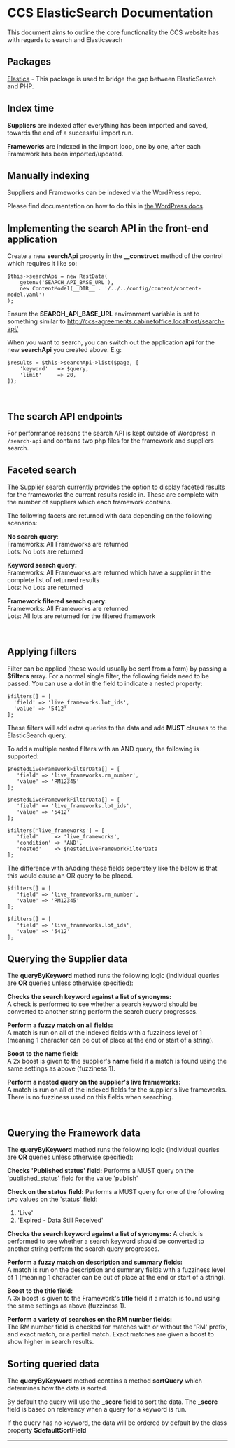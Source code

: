 # CCS ElasticSearch Documentation

This document aims to outline the core functionality the CCS website has with regards to search and Elasticseach

## Packages

[Elastica](https://github.com/ruflin/Elastica) - This package is used to bridge the gap between ElasticSearch and PHP.



## Index time

**Suppliers** are indexed after everything has been imported and saved, towards the end of a successful import run.

**Frameworks** are indexed in the import loop, one by one, after each Framework has been imported/updated.



## Manually indexing

Suppliers and Frameworks can be indexed via the WordPress repo.

Please find documentation on how to do this in [the WordPress docs](https://github.com/Crown-Commercial-Service/ccs-wordpress/blob/master/docs/ELASTICSEARCH.md).

## Implementing the search API in the front-end application

Create a new **searchApi** property in the **__construct** method of the control which requires it like so:

```
$this->searchApi = new RestData(
    getenv('SEARCH_API_BASE_URL'),
    new ContentModel(__DIR__ . '/../../config/content/content-model.yaml')
);
```

Ensure the **SEARCH_API_BASE_URL** environment variable is set to something similar to http://ccs-agreements.cabinetoffice.localhost/search-api/

When you want to search, you can switch out the application **api** for the new **searchApi** you created above. E.g:

```
$results = $this->searchApi->list($page, [
    'keyword'   => $query,
    'limit'     => 20,
]);
```

﻿

## The search API endpoints

For performance reasons the search API is kept outside of Wordpress in `/search-api` and contains two php files for the framework and suppliers search. 



## Faceted search

The Supplier search currently provides the option to display faceted results for the frameworks the current results reside in. These are complete with the number of suppliers which each framework contains.

The following facets are returned with data depending on the following scenarios:

**No search query**:  
Frameworks: All Frameworks are returned  
Lots: No Lots are returned  

**Keyword search query:**  
Frameworks: All Frameworks are returned which have a supplier in the complete list of returned results  
Lots: No Lots are returned  

**Framework filtered search query:**  
Frameworks: All Frameworks are returned  
Lots: All lots are returned for the filtered framework﻿  

﻿

## Applying filters

Filter can be applied (these would usually be sent from a form) by passing a **$filters** array.
For a normal single filter, the following fields need to be passed. You can use a dot in the field to indicate a nested property:

```
$filters[] = [
  'field' => 'live_frameworks.lot_ids',
  'value' => '5412'
];
```

These filters will add extra queries to the data and add **MUST** clauses to the ElasticSearch query.

To add a multiple nested filters with an AND query, the following is supported:

```
$nestedLiveFrameworkFilterData[] = [
   'field' => 'live_frameworks.rm_number',
   'value' => 'RM12345'
];

$nestedLiveFrameworkFilterData[] = [
   'field' => 'live_frameworks.lot_ids',
   'value' => '5412'
];

$filters['live_frameworks'] = [
   'field'     => 'live_frameworks',
   'condition' => 'AND',
   'nested'    => $nestedLiveFrameworkFilterData
];
```

The difference with aAdding these fields seperately like the below is that this would cause an OR query to be placed.

```
$filters[] = [
   'field' => 'live_frameworks.rm_number',
   'value' => 'RM12345'
];

$filters[] = [
   'field' => 'live_frameworks.lot_ids',
   'value' => '5412'
];
```



## ﻿Querying the Supplier data

The **queryByKeyword** method runs the following logic (individual queries are **OR** queries unless otherwise specified):

**Checks the search keyword against a list of synonyms:**  
A check is performed to see whether a search keyword should be converted to another string perform the search query progresses.

**Perform a fuzzy match on all fields:**  
A match is run on all of the indexed fields with a fuzziness level of 1 (meaning 1 character can be out of place at the end or start of a string).

**Boost to the name field:**  
A 2x boost is given to the supplier's **name** field if a match is found using the same settings as above (fuzziness 1).

**Perform a nested query on the supplier's live frameworks:**  
A match is run on all of the indexed fields for the supplier's live frameworks. There is no fuzziness used on this fields when searching.

﻿

## Querying the Framework data

The **queryByKeyword** method runs the following logic (individual queries are **OR** queries unless otherwise specified):

**Checks 'Published status' field:**
Performs a MUST query on the 'published_status' field for the value 'publish'

**Check on the status field:**
Performs a MUST query for one of the following two values on the 'status' field:

1. 'Live'
2. 'Expired - Data Still Received'

**Checks the search keyword against a list of synonyms:**
A check is performed to see whether a search keyword should be converted to another string perform the search query progresses.

**Perform a fuzzy match on description and summary fields:**  
A match is run on the description and summary fields with a fuzziness level of 1 (meaning 1 character can be out of place at the end or start of a string).

**Boost to the title field:**  
A 3x boost is given to the Framework's **title** field if a match is found using the same settings as above (fuzziness 1).

**Perform a variety of searches on the RM number fields:**  
The RM number field is checked for matches with or without the 'RM' prefix, and exact match, or a partial match. Exact matches are given a boost to show higher in search results.﻿



## Sorting queried data

The **queryByKeyword** method contains a method **sortQuery** which determines how the data is sorted.

By default the query will use the **_score** field to sort the data. The **_score** field is based on relevancy when a query for a keyword is run.

If the query has no keyword, the data will be ordered by default by the class property **$defaultSortField** ﻿

------
